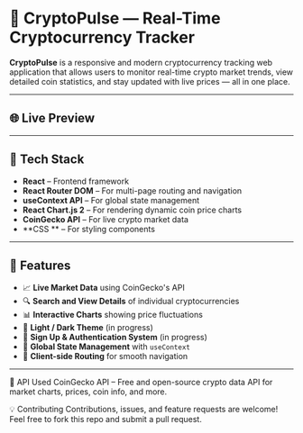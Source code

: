 # 🚀 CryptoPulse — Real-Time Cryptocurrency Tracker

**CryptoPulse** is a responsive and modern cryptocurrency tracking web application that allows users to monitor real-time crypto market trends, view detailed coin statistics, and stay updated with live prices — all in one place.

---

## 🌐 Live Preview



---

## 🧰 Tech Stack

- **React** – Frontend framework
- **React Router DOM** – For multi-page routing and navigation
- **useContext API** – For global state management
- **React Chart.js 2** – For rendering dynamic coin price charts
- **CoinGecko API** – For live crypto market data
- **CSS ** – For styling components

---

## 🔑 Features

- 📈 **Live Market Data** using CoinGecko's API
- 🔍 **Search and View Details** of individual cryptocurrencies
- 📊 **Interactive Charts** showing price fluctuations
- 🌙 **Light / Dark Theme** (in progress)
- 📝 **Sign Up & Authentication System** (in progress)
- 🧠 **Global State Management** with `useContext`
- 🧭 **Client-side Routing** for smooth navigation

---
🔐 API Used
CoinGecko API – Free and open-source crypto data API for market charts, prices, coin info, and more.

💡 Contributing
Contributions, issues, and feature requests are welcome!
Feel free to fork this repo and submit a pull request.

